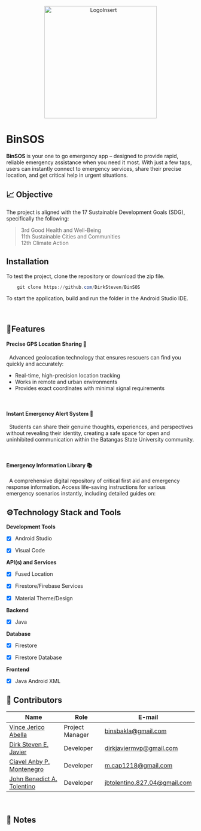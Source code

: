 <p align = "center">
  <img src = "logobins.png" width = "300" height = "300" alt="LogoInsert"> 
</p>




# BinSOS


<b> BinSOS </b> is your one to go emergency app – designed to provide rapid, reliable emergency assistance when you need it most. With just a few taps, users can instantly connect to emergency services, share their precise location, and get critical help in urgent situations.
<br>


## 📈 Objective </a><br>
The project is aligned with the 17 Sustainable Development Goals (SDG), specifically the following:

> 3rd Good Health and Well-Being <br>
> 11th Sustainable Cities and Communities <br>
> 12th Climate Action <br>


## Installation

To test the project, clone the repository or download the zip file.


``` powershell
    git clone https://github.com/DirkSteven/BinSOS
``` 

To start the application, build and run the folder in the Android Studio IDE. 

<br>






## 🎯Features 




#### Precise GPS Location Sharing 📍    

&nbsp; Advanced geolocation technology that ensures rescuers can find you quickly and accurately:

- Real-time, high-precision location tracking
- Works in remote and urban environments
- Provides exact coordinates with minimal signal requirements

<br>


#### Instant Emergency Alert System 🚨

&nbsp; Students can share their genuine thoughts, experiences, and perspectives without revealing their identity, creating a safe space for open and uninhibited communication within the Batangas State University community.  

<br>


#### Emergency Information Library 📚

&nbsp; A comprehensive digital repository of critical first aid and emergency response information. Access life-saving instructions for various emergency scenarios instantly, including detailed guides on:




## ⚙️Technology Stack and Tools

<b> Development Tools </b>

- [x] Android Studio
- [x] Visual Code


<b> API(s) and Services </b>

- [x] Fused Location
- [x] Firestore/Firebase Services
- [x] Material Theme/Design


<b>Backend </b> <br>

- [x] Java

<b> Database </b> </br>

- [x] Firestore


- [x] Firestore Database

<b>Frontend </b>

- [x] Java Android XML



## 👷‍ Contributors<br>

| Name | Role | E-mail |
| --- | --- | --- |
| <a href = "https://github.com/DirkSteven">Vince Jerico Abella</a> | Project Manager| binsbakla@gmail.com | 
| <a href = "https://github.com/LanceAndrei04">Dirk Steven E. Javier </a>| Developer  | dirkjaviermvp@gmail.com |
| <a href = "https://github.com/AeronEvangelista">Ciavel Anby P. Montenegro </a>| Developer | m.cap1218@gmail.com |
| <a href = "https://github.com/AeronEvangelista">John Benedict A. Tolentino </a>| Developer | jbtolentino.827.04@gmail.com |



<br>


##  <a id = "notes"> 📝 Notes </a><br>
<!-- [1] *** INSERT NOTE ***










